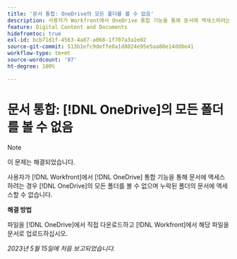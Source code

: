 ```yaml
---
title: '문서 통합: OneDrive의 모든 폴더를 볼 수 없음'
description: 사용자가 Workfront에서 OneDrive 통합 기능을 통해 문서에 액세스하려는 경우 OneDrive의 모든 폴더를 볼 수 없으며 누락된 폴더의 문서에 액세스할 수 없습니다.
feature: Digital Content and Documents
hidefromtoc: true
exl-id: bcb71d1f-4563-4a87-a068-1f707a3a2e02
source-git-commit: 513b1efc9deffe0a1d8024e95e5aa88e14dd8e41
workflow-type: tm+mt
source-wordcount: '97'
ht-degree: 100%

---
```


# 문서 통합: [!DNL OneDrive]의 모든 폴더를 볼 수 없음

>[!NOTE]
>
>이 문제는 해결되었습니다.

<!--

>[!NOTE]
>
>The Product team is currently evaluating this issue resolution, which might require product enhancements. Product enhancements are communicated in the Product Announcements and not with the Maintenance Updates.

-->

사용자가 [!DNL Workfront]에서 [!DNL OneDrive] 통합 기능을 통해 문서에 액세스하려는 경우 [!DNL OneDrive]의 모든 폴더를 볼 수 없으며 누락된 폴더의 문서에 액세스할 수 없습니다.

**해결 방법**

파일을 [!DNL OneDrive]에서 직접 다운로드하고 [!DNL Workfront]에서 해당 파일을 문서로 업로드하십시오.

_2023년 5월 15일에 처음 보고되었습니다._
